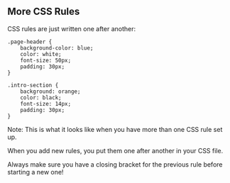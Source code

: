 ## More CSS Rules

CSS rules are just written one after another:

	.page-header {
		background-color: blue;
        color: white;
        font-size: 50px;
        padding: 30px;
	}

	.intro-section {
		background: orange;
        color: black;
        font-size: 14px;
        padding: 30px;
	}



Note:
This is what it looks like when you have more than one CSS rule set up.

When you add new rules, you put them one after another in your CSS file. 

Always make sure you have a closing bracket for the previous rule before starting a new one!